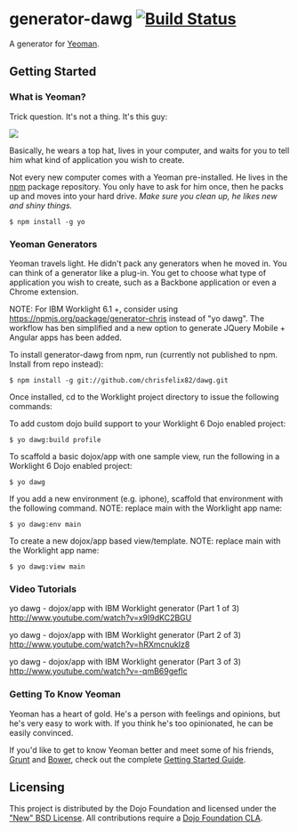 # generator-dawg [![Build Status](https://secure.travis-ci.org/chrisfelix82/generator-dawg.png?branch=master)](https://travis-ci.org/chrisfelix82/generator-dawg)

A generator for [Yeoman](http://yeoman.io).


## Getting Started

### What is Yeoman?

Trick question. It's not a thing. It's this guy:

![](http://i.imgur.com/JHaAlBJ.png)

Basically, he wears a top hat, lives in your computer, and waits for you to tell him what kind of application you wish to create.

Not every new computer comes with a Yeoman pre-installed. He lives in the [npm](https://npmjs.org) package repository. You only have to ask for him once, then he packs up and moves into your hard drive. *Make sure you clean up, he likes new and shiny things.*

```
$ npm install -g yo
```

### Yeoman Generators

Yeoman travels light. He didn't pack any generators when he moved in. You can think of a generator like a plug-in. You get to choose what type of application you wish to create, such as a Backbone application or even a Chrome extension.

NOTE: For IBM Worklight 6.1 +, consider using https://npmjs.org/package/generator-chris instead of "yo dawg".  The workflow has ben simplified and a new option to generate JQuery Mobile + Angular apps has been added.

To install generator-dawg from npm, run (currently not published to npm. Install from repo instead):

```
$ npm install -g git://github.com/chrisfelix82/dawg.git
```

Once installed, cd to the Worklight project directory to issue the following commands:

To add custom dojo build support to your Worklight 6 Dojo enabled project:

```
$ yo dawg:build profile
```

To scaffold a basic dojox/app with one sample view, run the following in a Worklight 6 Dojo enabled project:

```
$ yo dawg
```

If you add a new environment (e.g. iphone), scaffold that environment with the following command. NOTE: replace main with the Worklight app name:

```
$ yo dawg:env main
```

To create a new dojox/app based view/template.  NOTE: replace main with the Worklight app name:

```
$ yo dawg:view main
```

### Video Tutorials

yo dawg - dojox/app with IBM Worklight generator (Part 1 of 3)
http://www.youtube.com/watch?v=x9I9dKC2BGU

yo dawg - dojox/app with IBM Worklight generator (Part 2 of 3)
http://www.youtube.com/watch?v=hRXmcnukIz8

yo dawg - dojox/app with IBM Worklight generator (Part 3 of 3)
http://www.youtube.com/watch?v=-qmB69gefIc

### Getting To Know Yeoman

Yeoman has a heart of gold. He's a person with feelings and opinions, but he's very easy to work with. If you think he's too opinionated, he can be easily convinced.

If you'd like to get to know Yeoman better and meet some of his friends, [Grunt](http://gruntjs.com) and [Bower](http://bower.io), check out the complete [Getting Started Guide](https://github.com/yeoman/yeoman/wiki/Getting-Started).


## Licensing

This project is distributed by the Dojo Foundation and licensed under the ["New" BSD License](https://github.com/ibm-dojo/dcordova/blob/master/LICENSE).
All contributions require a [Dojo Foundation CLA](http://dojofoundation.org/about/claForm).
